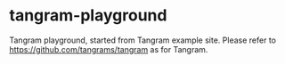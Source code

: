 # tangram-playground
Tangram playground, started from Tangram example site.
Please refer to https://github.com/tangrams/tangram as for Tangram.
